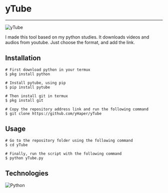 # yTube

---

![yTube](https://user-images.githubusercontent.com/78314660/199125739-01802f00-3bf9-408f-9028-2339477f0ffd.jpg)

I made this tool based on my python studies.
It downloads videos and audios from youtube. 
Just choose the format, and add the link.

## Installation

```
# First download python in your termux
$ pkg install python

# Install pytube, using pip
$ pip install pytube

# Then install git in termux
$ pkg install git

# Copy the repository address link and run the following command
$ git clone https://github.com/yHaper/yTube
```

## Usage

```
# Go to the repository folder using the following command
$ cd yTube

# Finally, run the script with the following command
$ python yTube.py
```

## Technologies
![Python](https://img.shields.io/badge/Python-14354C?style=for-the-badge&logo=python&logoColor=white)
